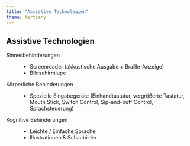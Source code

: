 ```yaml
---
title: "Assistive Technologien"
theme: tertiary
---
```

## Assistive Technologien
<dl>
    <dt>Sinnesbehinderungen</dt>
    <dd>
        <ul>
            <li>Screenreader (akkustische Ausgabe + Braille-Anzeige)</li>
            <li>Bildschirmlupe</li>
        </ul>
    </dd>
    <dt>Körperliche Behinderungen</dt>
    <dd>
        <ul>
            <li>Spezielle Eingabegeräte (Einhandtastatur, vergrößerte Tastatur, Mouth Stick, Switch Control, Sip-and-puff Control, Sprachsteuerung)</li>
        </ul>
   </dd>
    <dt>Kognitive Behinderungen</dt>
    <dd>
        <ul>
            <li>Leichte / Einfache Sprache</li>
            <li>Illustrationen &amp; Schaubilder</li>
        <ul>
    </dd>
</dl>
